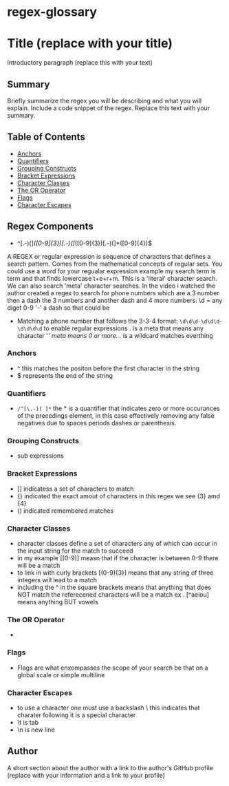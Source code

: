 # regex-glossary

# Title (replace with your title)

Introductory paragraph (replace this with your text)

## Summary

Briefly summarize the regex you will be describing and what you will explain. Include a code snippet of the regex. Replace this text with your summary.

## Table of Contents

- [Anchors](#anchors)
- [Quantifiers](#quantifiers)
- [Grouping Constructs](#grouping-constructs)
- [Bracket Expressions](#bracket-expressions)
- [Character Classes](#character-classes)
- [The OR Operator](#the-or-operator)
- [Flags](#flags)
- [Character Escapes](#character-escapes)

## Regex Components

- ^[\.\-\)\(]*([0-9]{3})[\.\-\)\(]*([0-9]{3})[\.\-\)\(]*([0-9]{4})$

A REGEX or regular expression is sequence of characters that defines a search pattern. Comes from the mathematical concepts of regular sets. You could use a word for your regualar expression example my search term is term and that finds lowercase t+e+r+m. This is a 'literal' character search. We can also search 'meta' character searches. In the video i watched the author created a regex to search for phone numbers which are a 3 number then a dash the 3 numbers and another dash and 4 more numbers.
\d = any diget 0-9
'-' a dash
so that could be 
* Matching a phone number that follows the 3-3-4 format: `\d\d\d-\d\d\d-\d\d\d\d`
to enable regular expressions 
. is a meta that means any character
'*' meta means 0 or more.
.* is a wildcard matches everthing
### Anchors
- ^ this matches the positon  before the first character in the string
- $ represents the end of the string
### Quantifiers
- ` /^[\.-)( ]* ` the * is a quantifier that indicates zero or more occurances of the precedings element, in this case effectively removing any false negatives due to spaces periods dashes or parenthesis.

### Grouping Constructs
- sub expressions 

### Bracket Expressions
- [] indicatess a set of characters to match 
- {} indicated the exact amout of characters in this regex we see {3} amd {4}
- () indicated remembered matches

### Character Classes
- character classes define a set of characters any of which can occur in the input string for the match to succeed
- in my example [(0-9)] measn that if the character is between 0-9 there will be a match
- to link in with curly brackets [(0-9){3}] means that any string of three integers will lead to a match
- including the ^ in the square brackets means that anything that does NOT match the referecened characters will be a match ex . [^aeiou] means anything BUT vowels

### The OR Operator
- 
### Flags
- Flags are what enxompasses the scope of your search be that on a global scale or simple multiline
### Character Escapes
- to use a character one must use a backslash \ this indicates that charater following it is a special character
- \t is tab
- \n is new line
## Author

A short section about the author with a link to the author's GitHub profile (replace with your information and a link to your profile)
